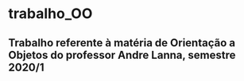 # trabalho_OO

## Trabalho referente à matéria de Orientação a Objetos do professor Andre Lanna, semestre 2020/1
